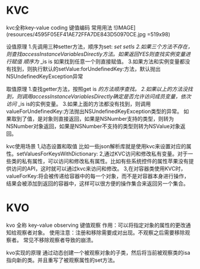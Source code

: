 # KVC
kvc全称key-value coding 键值编码
常用用法
![IMAGE](resources/4595F05EF41AE72FFA7DE843D50970CE.jpg =519x98)

设值原理
1.先调用三种setter方法，顺序为set<Key>:  _set<Key>  setIs<Key>
2.如果三个方法不存在，则查找accessInstanceVariablesDirectly方法。如果返回YES则查找实例变量进行赋值 顺序为_<key>  _is<Key> <key> is<Key> 如果找到任意一个则直接赋值。
3.如果方法和实例变量都没有找到，则执行默认的setValue:forUndefinedKey:方法，默认抛出NSUndefinedKeyException异常

取值原理
1.查找getter方法，按照get<Key> <key> is<Key>  _<key>的方法顺序查找。
2.如果以上的方法没找到，则调用accessInstanceVariablesDirectly确定是否允许访问成员变量，依次访问_<key>  _is<key>  <key> is<Key>的实例变量。
3.如果上面的方法都没有找到，则调用valueForUndefinedKey:方法抛出NSUndefinedKeyException类型的异常。
如果取到了值，是对象则直接返回，如果是NSNumber支持的类型，则转为NSNumber对象返回，如果是NSNumber不支持的类型则转为NSValue对象返回。

kvc使用场景
1,动态设置和取值 比如一些json解析库就是使用kvc来设置对应的属性。setValuesForKeysWithDictionary:
2,通过KVC访问和修改私有变量。对于一些类的私有属性，可以访问和修改私有属性。比如有些系统控件的属性苹果没有提供访问的API，这时就可以通过kvc来访问和修改。
3,在对容器类使用KVC时，valueForKey:将会被传递给容器中的每一个对象，而不是对容器本身进行操作，结果会被添加到返回的容器中，这样可以很方便的操作集合来返回另一个集合。

# KVO
kvo 全称 key-value observing 键值观察
作用：可以将指定对象的属性的更改通知给观察者对象。
使用注意：注册和移除需要成对出现。不观察之后需要移除观察者。
常见不移除观察者导致的崩溃。

kvo实现的原理 通过动态创建一个被观察对象的子类，然后将当前被观察类的isa指向新的类。并且重写了被观察属性的set方法。